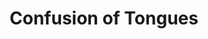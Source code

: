 ---
layout: book
published: true
permalink: /writing/articles/confusion-of-tongues.html
category: Published Articles

type: article
role: author
with: Michael Moon
title: Confusion of Tongues
sub_title: Louisa Van Velsor Whitman and Walt Whitman

in:
    - description:  book
      editors:      
        - Betsy Erkkila
        - Jay Grossman
      publication:  "Breaking Bounds: New Essays on Walt Whitman"
      issue:        none
      publisher:    Oxford University Press
      location:     Oxford
      series:       none
      date:         1996
      binding:      none
      notes:        none
      translations: none
      isbn:         none
      further_editions: none

cover_img: none
description: none

display_data:
    - {k: title, v: Title}
    - {k: editions.publisher, v: Publisher}
    - {k: editions.date, v: Publication Date}
  
---